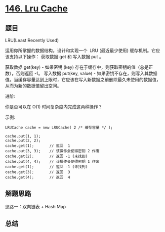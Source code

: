 # [146. Lru Cache](https://leetcode-cn.com/problems/lru-cache/)

## 题目

LRU(Least Recently Used)

运用你所掌握的数据结构，设计和实现一个  LRU (最近最少使用) 缓存机制。它应该支持以下操作： 获取数据 get 和 写入数据 put 。

获取数据 get(key) - 如果密钥 (key) 存在于缓存中，则获取密钥的值（总是正数），否则返回 -1。
写入数据 put(key, value) - 如果密钥不存在，则写入其数据值。当缓存容量达到上限时，它应该在写入新数据之前删除最久未使用的数据值，从而为新的数据值留出空间。

进阶:

你是否可以在 O(1) 时间复杂度内完成这两种操作？

示例:

```
LRUCache cache = new LRUCache( 2 /* 缓存容量 */ );

cache.put(1, 1);
cache.put(2, 2);
cache.get(1);       // 返回  1
cache.put(3, 3);    // 该操作会使得密钥 2 作废
cache.get(2);       // 返回 -1 (未找到)
cache.put(4, 4);    // 该操作会使得密钥 1 作废
cache.get(1);       // 返回 -1 (未找到)
cache.get(3);       // 返回  3
cache.get(4);       // 返回  4
```

## 解题思路

思路一：双向链表 + Hash Map


## 总结